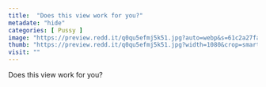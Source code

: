 ```yaml
---
title:  "Does this view work for you?"
metadate: "hide"
categories: [ Pussy ]
image: "https://preview.redd.it/q0qu5efmj5k51.jpg?auto=webp&s=61c2a27faf34d5bec9cd6200d99e8f2f5b6b3aba"
thumb: "https://preview.redd.it/q0qu5efmj5k51.jpg?width=1080&crop=smart&auto=webp&s=47b3e793f61b39553f8f72f216f680b2d38cbbc0"
visit: ""
---
```

Does this view work for you?
